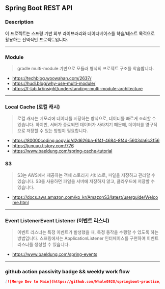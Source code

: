 ## Spring Boot REST API

### Description

이 프로젝트는 스프링 기반 외부 라이브러리와 데이터베이스를 학습/테스트 목적으로 활용하는 전역적인 프로젝트입니다.


-----

### Module

> gradle multi-module 기반으로 모듈러 형식의 프로젝트 구조를 학습합니다.

- https://techblog.woowahan.com/2637/
- https://hudi.blog/why-use-multi-module/
- https://f-lab.kr/insight/understanding-multi-module-architecture

-----

### Local Cache (로컬 캐시)

> 로컬 캐시는 메모리에 데이터를 저장하는 방식으로, 데이터를 빠르게 조회할 수 있습니다. 하지만, 서버가 종료되면 데이터가 사라지기 때문에, 데이터를 영구적으로 저장할 수 있는 방법이 필요합니다.

- https://80000coding.oopy.io/d2d626ba-6f4f-4684-8f4d-5603da6c3f56
- https://junuuu.tistory.com/776
- https://www.baeldung.com/spring-cache-tutorial

### S3

> S3는 AWS에서 제공하는 객체 스토리지 서비스로, 파일을 저장하고 관리할 수 있습니다. S3를 사용하면 파일을 서버에 저장하지 않고, 클라우드에 저장할 수 있습니다.

- https://docs.aws.amazon.com/ko_kr/AmazonS3/latest/userguide/Welcome.html

----

### Event ListenerEvent Listener (이벤트 리스너)

> 이벤트 리스너는 특정 이벤트가 발생했을 때, 특정 동작을 수행할 수 있도록 하는 방법입니다. 스프링에서는 ApplicationListener 인터페이스를 구현하여 이벤트 리스너를 생성할 수 있습니다.

- https://www.baeldung.com/spring-events

-----

### github action passivity badge && weekly work flow

```markdown
[![Merge Dev to Main](https://github.com/Whale0928/springboot-practice/actions/workflows/merge-dev-to-main.yml/badge.svg)](https://github.com/Whale0928/springboot-practice/actions/workflows/merge-dev-to-main.yml)
